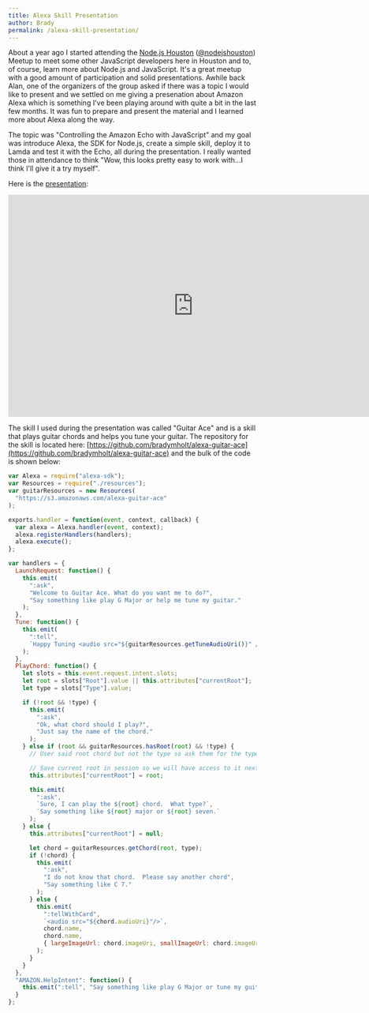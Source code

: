 ```yaml
---
title: Alexa Skill Presentation
author: Brady
permalink: /alexa-skill-presentation/
---
```


About a year ago I started attending the [Node.js Houston](https://www.meetup.com/NodejsHouston/) ([@nodejshouston](https://twitter.com/nodejshouston)) Meetup to meet some other JavaScript developers here in Houston and to, of course, learn more about Node.js and JavaScript. It's a great meetup with a good amount of participation and solid presentations. Awhile back Alan, one of the organizers of the group asked if there was a topic I would like to present and we settled on me giving a presenation about Amazon Alexa which is something I've been playing around with quite a bit in the last few months. It was fun to prepare and present the material and I learned more about Alexa along the way.

The topic was "Controlling the Amazon Echo with JavaScript" and my goal was introduce Alexa, the SDK for Node.js, create a simple skill, deploy it to Lamda and test it with the Echo, all during the presentation. I really wanted those in attendance to think "Wow, this looks pretty easy to work with...I think I'll give it a try myself".

Here is the [presentation](https://docs.google.com/presentation/d/1ICOJPCjiYj8cF1lPOZHCuHUz8TwKD915yghO2yA0PAw/edit?usp=sharing):

<iframe src="https://docs.google.com/presentation/d/1ICOJPCjiYj8cF1lPOZHCuHUz8TwKD915yghO2yA0PAw/embed?start=false&loop=false&delayms=3000" frameborder="0" width="750" height="450" allowfullscreen="true" mozallowfullscreen="true" webkitallowfullscreen="true"></iframe>

The skill I used during the presentation was called "Guitar Ace" and is a skill that plays guitar chords and helps you tune your guitar.  The repository for the skill is located here: [https://github.com/bradymholt/alexa-guitar-ace](https://github.com/bradymholt/alexa-guitar-ace) and the bulk of the code is shown below:

```js
var Alexa = require("alexa-sdk");
var Resources = require("./resources");
var guitarResources = new Resources(
  "https://s3.amazonaws.com/alexa-guitar-ace"
);

exports.handler = function(event, context, callback) {
  var alexa = Alexa.handler(event, context);
  alexa.registerHandlers(handlers);
  alexa.execute();
};

var handlers = {
  LaunchRequest: function() {
    this.emit(
      ":ask",
      "Welcome to Guitar Ace. What do you want me to do?",
      "Say something like play G Major or help me tune my guitar."
    );
  },
  Tune: function() {
    this.emit(
      ":tell",
      `Happy Tuning <audio src="${guitarResources.getTuneAudioUri()}" />`
    );
  },
  PlayChord: function() {
    let slots = this.event.request.intent.slots;
    let root = slots["Root"].value || this.attributes["currentRoot"];
    let type = slots["Type"].value;

    if (!root && !type) {
      this.emit(
        ":ask",
        "Ok, what chord should I play?",
        "Just say the name of the chord."
      );
    } else if (root && guitarResources.hasRoot(root) && !type) {
      // User said root chord but not the type so ask them for the type

      // Save current root in session so we will have access to it next time
      this.attributes["currentRoot"] = root;

      this.emit(
        ":ask",
        `Sure, I can play the ${root} chord.  What type?`,
        `Say something like ${root} major or ${root} seven.`
      );
    } else {
      this.attributes["currentRoot"] = null;

      let chord = guitarResources.getChord(root, type);
      if (!chord) {
        this.emit(
          ":ask",
          "I do not know that chord.  Please say another chord",
          "Say something like C 7."
        );
      } else {
        this.emit(
          ":tellWithCard",
          `<audio src="${chord.audioUri}"/>`,
          chord.name,
          chord.name,
          { largeImageUrl: chord.imageUri, smallImageUrl: chord.imageUri }
        );
      }
    }
  },
  "AMAZON.HelpIntent": function() {
    this.emit(":tell", "Say something like play G Major or tune my guitar.");
  }
};
```
